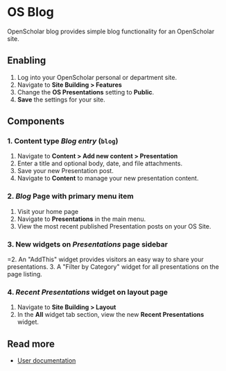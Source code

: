 # OS Blog

OpenScholar blog provides simple blog functionality for an OpenScholar site.

## Enabling

1. Log into your OpenScholar personal or department site.
2. Navigate to **Site Building > Features**
3. Change the **OS Presentations** setting to **Public**.
4. **Save** the settings for your site.

## Components

### 1. Content type *Blog entry* (`blog`)

1. Navigate to **Content > Add new content > Presentation**
2. Enter a title and optional body, date, and file attachments.
3. Save your new Presentation post.
5. Navigate to **Content** to manage your new presentation content.

### 2. *Blog* Page with primary menu item

1. Visit your home page
2. Navigate to **Presentations** in the main menu.
3. View the most recent published Presentation posts on your OS Site.

### 3. New widgets on *Presentations* page sidebar

=2. An "AddThis" widget provides visitors an easy way to share your presentations.
3. A "Filter by Category" widget for all presentations on the page listing.

### 4. *Recent Presentations* widget on layout page

1. Navigate to **Site Building > Layout**
2. In the **All** widget tab section, view the new **Recent Presentations** widget.

## Read more

* [User documentation](http://scholar.harvard.edu/help/vsitehelp/Presentations-feature)
